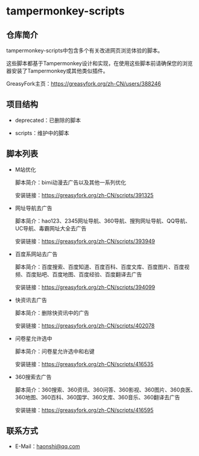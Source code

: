 # tampermonkey-scripts

## 仓库简介

tampermonkey-scripts中包含多个有关改进网页浏览体验的脚本。

这些脚本都基于Tampermonkey设计和实现，在使用这些脚本前请确保您的浏览器安装了Tampermonkey或其他类似插件。

GreasyFork主页：https://greasyfork.org/zh-CN/users/388246

## 项目结构

- deprecated：已删除的脚本

- scripts：维护中的脚本

## 脚本列表

- M站优化

  脚本简介：bimi动漫去广告以及其他一系列优化

  安装链接：https://greasyfork.org/zh-CN/scripts/391325


- 网址导航去广告

  脚本简介：hao123、2345网址导航、360导航、搜狗网址导航、QQ导航、UC导航、毒霸网址大全去广告

  安装链接：https://greasyfork.org/zh-CN/scripts/393949


- 百度系网站去广告

  脚本简介：百度搜索、百度知道、百度百科、百度文库、百度图片、百度视频、百度贴吧、百度地图、百度经验、百度翻译去广告

  安装链接：https://greasyfork.org/zh-CN/scripts/394099

- 快资讯去广告

  脚本简介：删除快资讯中的广告

  安装链接：https://greasyfork.org/zh-CN/scripts/402078


- 问卷星允许选中

  脚本简介：问卷星允许选中和右键

  安装链接：https://greasyfork.org/zh-CN/scripts/416535


- 360搜索去广告

  脚本简介：360搜索、360资讯、360问答、360影视、360图片、360良医、360地图、360百科、360国学、360文库、360音乐、360翻译去广告

  安装链接：https://greasyfork.org/zh-CN/scripts/416595

## 联系方式

- E-Mail：haonshi@qq.com
